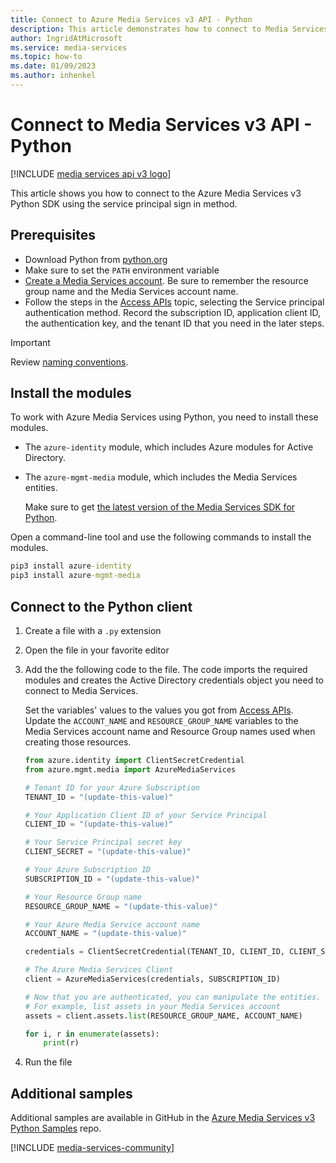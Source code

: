 ```yaml
---
title: Connect to Azure Media Services v3 API - Python
description: This article demonstrates how to connect to Media Services v3 API with Python.
author: IngridAtMicrosoft
ms.service: media-services
ms.topic: how-to
ms.date: 01/09/2023
ms.author: inhenkel
---
```

# Connect to Media Services v3 API - Python

[!INCLUDE [media services api v3 logo](./includes/v3-hr.md)]

This article shows you how to connect to the Azure Media Services v3 Python SDK using the service principal sign in method.

## Prerequisites

- Download Python from [python.org](https://www.python.org/downloads/)
- Make sure to set the `PATH` environment variable
- [Create a Media Services account](./account-create-how-to.md). Be sure to remember the resource group name and the Media Services account name.
- Follow the steps in the [Access APIs](./access-api-howto.md) topic, selecting the Service principal authentication method. Record the subscription ID, application client ID, the authentication key, and the tenant ID that you need in the later steps.

> [!IMPORTANT]
> Review [naming conventions](media-services-apis-overview.md#naming-conventions).

## Install the modules

To work with Azure Media Services using Python, you need to install these modules.

* The `azure-identity` module, which includes Azure modules for Active Directory.
* The `azure-mgmt-media` module, which includes the Media Services entities.

    Make sure to get [the latest version of the Media Services SDK for Python](https://pypi.org/project/azure-mgmt-media/).

Open a command-line tool and use the following commands to install the modules.

```cmd
pip3 install azure-identity
pip3 install azure-mgmt-media
```

## Connect to the Python client

1. Create a file with a `.py` extension
1. Open the file in your favorite editor
1. Add the the following code to the file. The code imports the required modules and creates the Active Directory credentials object you need to connect to Media Services.

      Set the variables' values to the values you got from [Access APIs](./access-api-howto.md). Update the `ACCOUNT_NAME` and `RESOURCE_GROUP_NAME` variables to the Media Services account name and Resource Group names used when creating those resources.

    ```python
    from azure.identity import ClientSecretCredential
    from azure.mgmt.media import AzureMediaServices

    # Tenant ID for your Azure Subscription
    TENANT_ID = "(update-this-value)"

    # Your Application Client ID of your Service Principal
    CLIENT_ID = "(update-this-value)"

    # Your Service Principal secret key
    CLIENT_SECRET = "(update-this-value)"

    # Your Azure Subscription ID
    SUBSCRIPTION_ID = "(update-this-value)"

    # Your Resource Group name
    RESOURCE_GROUP_NAME = "(update-this-value)"

    # Your Azure Media Service account name
    ACCOUNT_NAME = "(update-this-value)"

    credentials = ClientSecretCredential(TENANT_ID, CLIENT_ID, CLIENT_SECRET)

    # The Azure Media Services Client
    client = AzureMediaServices(credentials, SUBSCRIPTION_ID)

    # Now that you are authenticated, you can manipulate the entities.
    # For example, list assets in your Media Services account
    assets = client.assets.list(RESOURCE_GROUP_NAME, ACCOUNT_NAME)

    for i, r in enumerate(assets):
        print(r)
    ```

1. Run the file


## Additional samples

Additional samples are available in GitHub in the [Azure Media Services v3 Python Samples](https://github.com/Azure-Samples/media-services-v3-python) repo.

[!INCLUDE [media-services-community](includes/media-services-community.md)]
